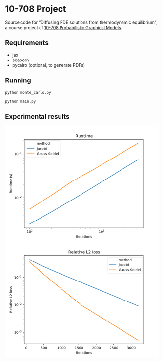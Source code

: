 # 10-708 Project

Source code for "Diffusing PDE solutions from thermodynamic
equilibrium", a course project of [10-708 Probabilistic
Graphical Models](https://andrejristeski.github.io/10708S24/).

## Requirements

- jax
- seaborn
- pycairo (optional, to generate PDFs)

## Running

```console
python monte_carlo.py
```

```console
python main.py
```

## Experimental results

![runtime of implemented methods](./figures/runtime.png)
![accuracy of implemented methods](./figures/loss.png)
